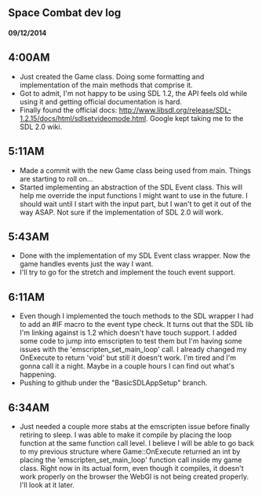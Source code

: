 ## Space Combat dev log

#### 09/12/2014

4:00AM
---

* Just created the Game class. Doing some formatting and implementation of the main methods that comprise it.
* Got to admit, I'm not happy to be using SDL 1.2, the API feels old while using it and getting official documentation is hard.
* Finally found the official docs: http://www.libsdl.org/release/SDL-1.2.15/docs/html/sdlsetvideomode.html. Google kept taking me to the SDL 2.0 wiki.

5:11AM
---

* Made a commit with the new Game class being used from main. Things are starting to roll on...
* Started implementing an abstraction of the SDL Event class. This will help me override the input functions I might want to use in the future.
  I should wait until I start with the input part, but I wan't to get it out of the way ASAP. Not sure if the implementation of SDL 2.0 will work.

5:43AM
---

* Done with the implementation of my SDL Event class wrapper. Now the game handles events just the way I want.
* I'll try to go for the stretch and implement the touch event support.

6:11AM
---

* Even though I implemented the touch methods to the SDL wrapper I had to add an #IF macro to the event type check.
  It turns out that the SDL lib I'm linking against is 1.2 which doesn't have touch support. I added some code to jump into emscripten to test them
  but I'm having some issues with the 'emscripten_set_main_loop' call. I already changed my OnExecute to return 'void' but still it doesn't work.
  I'm tired and I'm gonna call it a night. Maybe in a couple hours I can find out what's happening.
* Pushing to github under the "BasicSDLAppSetup" branch.

6:34AM
---

* Just needed a couple more stabs at the emscripten issue before finally retiring to sleep. I was able to make it compile by placing the loop function
  at the same function call level. I believe I will be able to go back to my previous structure where Game::OnExecute returned an int by placing the 
  'emscripten_set_main_loop' function call inside my game class. Right now in its actual form, even though it compiles, it doesn't work properly on the browser
  the WebGl is not being created properly. I'll look at it later.
